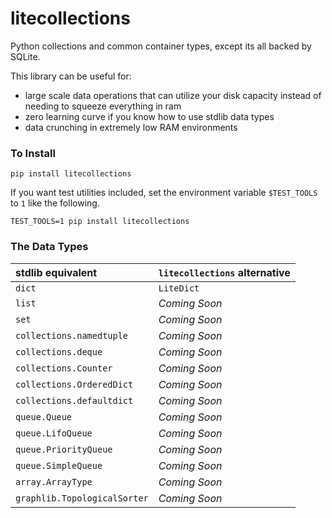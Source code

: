 # litecollections

Python collections and common container types, except its all backed by SQLite.

This library can be useful for:

- large scale data operations that can utilize your disk capacity instead of needing to squeeze everything in ram
- zero learning curve if you know how to use stdlib data types
- data crunching in extremely low RAM environments

### To Install

```
pip install litecollections
```

If you want test utilities included, set the environment variable `$TEST_TOOLS` to `1` like the following.

```
TEST_TOOLS=1 pip install litecollections
```

### The Data Types

| stdlib equivalent | `litecollections` alternative |
|:---|:---|
|`dict` | `LiteDict` |
|`list` | _Coming Soon_ |
|`set` | _Coming Soon_ |
|`collections.namedtuple` | _Coming Soon_ |
|`collections.deque` | _Coming Soon_ |
|`collections.Counter` | _Coming Soon_ |
|`collections.OrderedDict` | _Coming Soon_ |
|`collections.defaultdict` | _Coming Soon_ |
|`queue.Queue` | _Coming Soon_ |
|`queue.LifoQueue` | _Coming Soon_ |
|`queue.PriorityQueue` | _Coming Soon_ |
|`queue.SimpleQueue` | _Coming Soon_ |
|`array.ArrayType` | _Coming Soon_ |
|`graphlib.TopologicalSorter` | _Coming Soon_ |
